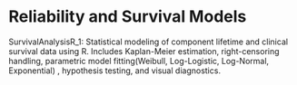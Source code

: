 # Reliability and Survival Models

SurvivalAnalysisR_1:
Statistical modeling of component lifetime and clinical survival data using R. Includes Kaplan-Meier estimation, right-censoring handling, parametric model fitting(Weibull, Log-Logistic, Log-Normal, Exponential) , hypothesis testing, and visual diagnostics.
